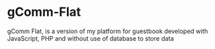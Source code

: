 gComm-Flat
==========

gComm Flat, is a version of my platform for guestbook developed with JavaScript, PHP and without use of database to store data
